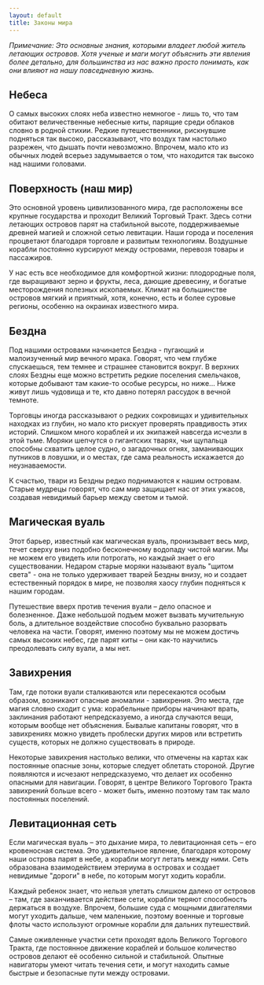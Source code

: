 ```yaml
---
layout: default
title: Законы мира
---
```


*Примечание: Это основные знания, которыми владеет любой житель летающих островов. Хотя ученые и маги могут объяснить эти явления более детально, для большинства из нас важно просто понимать, как они влияют на нашу повседневную жизнь.*

## Небеса
О самых высоких слоях неба известно немногое - лишь то, что там обитают величественные небесные киты, парящие среди облаков словно в родной стихии. Редкие путешественники, рискнувшие подняться так высоко, рассказывают, что воздух там настолько разрежен, что дышать почти невозможно. Впрочем, мало кто из обычных людей всерьез задумывается о том, что находится так высоко над нашими головами.

## Поверхность (наш мир)
Это основной уровень цивилизованного мира, где расположены все крупные государства и проходит Великий Торговый Тракт. Здесь сотни летающих островов парят на стабильной высоте, поддерживаемые древней магией и сложной сетью левитации. Наши города и поселения процветают благодаря торговле и развитым технологиям. Воздушные корабли постоянно курсируют между островами, перевозя товары и пассажиров.

У нас есть все необходимое для комфортной жизни: плодородные поля, где выращивают зерно и фрукты, леса, дающие древесину, и богатые месторождения полезных ископаемых. Климат на большинстве островов мягкий и приятный, хотя, конечно, есть и более суровые регионы, особенно на окраинах известного мира.

## Бездна
Под нашими островами начинается Бездна - пугающий и малоизученный мир вечного мрака. Говорят, что чем глубже спускаешься, тем темнее и страшнее становится вокруг. В верхних слоях Бездны еще можно встретить редкие поселения смельчаков, которые добывают там какие-то особые ресурсы, но ниже... Ниже живут лишь чудовища и те, кто давно потерял рассудок в вечной темноте.

Торговцы иногда рассказывают о редких сокровищах и удивительных находках из глубин, но мало кто рискует проверять правдивость этих историй. Слишком много кораблей и их экипажей навсегда исчезли в этой тьме. Моряки шепчутся о гигантских тварях, чьи щупальца способны схватить целое судно, о загадочных огнях, заманивающих путников в ловушки, и о местах, где сама реальность искажается до неузнаваемости.

К счастью, твари из Бездны редко поднимаются к нашим островам. Старые мудрецы говорят, что сам мир защищает нас от этих ужасов, создавая невидимый барьер между светом и тьмой.

## Магическая вуаль
Этот барьер, известный как магическая вуаль, пронизывает весь мир, течет сверху вниз подобно бесконечному водопаду чистой магии. Мы не можем его увидеть или потрогать, но каждый знает о его существовании. Недаром старые моряки называют вуаль "щитом света" - она не только удерживает тварей Бездны внизу, но и создает естественный порядок в мире, не позволяя хаосу глубин подняться к нашим городам.

Путешествие вверх против течения вуали – дело опасное и болезненное. Даже небольшой подъем может вызвать мучительную боль, а длительное воздействие способно буквально разорвать человека на части. Говорят, именно поэтому мы не можем достичь самых высоких небес, где парят киты – они как-то научились преодолевать силу вуали, а мы нет.

## Завихрения
Там, где потоки вуали сталкиваются или пересекаются особым образом, возникают опасные аномалии - завихрения. Это места, где магия словно сходит с ума: корабельные приборы начинают врать, заклинания работают непредсказуемо, а иногда случаются вещи, которым вообще нет объяснения. Бывалые капитаны говорят, что в завихрениях можно увидеть проблески других миров или встретить существ, которых не должно существовать в природе.

Некоторые завихрения настолько велики, что отмечены на картах как постоянные опасные зоны, которые следует облетать стороной. Другие появляются и исчезают непредсказуемо, что делает их особенно опасными для навигации. Говорят, в центре Великого Торгового Тракта завихрений больше всего - может быть, именно поэтому там так мало постоянных поселений.

## Левитационная сеть
Если магическая вуаль – это дыхание мира, то левитационная сеть – его кровеносная система. Это удивительное явление, благодаря которому наши острова парят в небе, а корабли могут летать между ними. Сеть образована взаимодействием этериума в островах и создает невидимые "дороги" в небе, по которым могут ходить корабли.

Каждый ребенок знает, что нельзя улетать слишком далеко от островов – там, где заканчивается действие сети, корабли теряют способность держаться в воздухе. Впрочем, большие суда с мощными двигателями могут уходить дальше, чем маленькие, поэтому военные и торговые флоты часто используют огромные корабли для дальних путешествий.

Самые оживленные участки сети проходят вдоль Великого Торгового Тракта, где постоянное движение кораблей и большое количество островов делают её особенно сильной и стабильной. Опытные навигаторы умеют читать течения сети, и могут находить самые быстрые и безопасные пути между островами.
